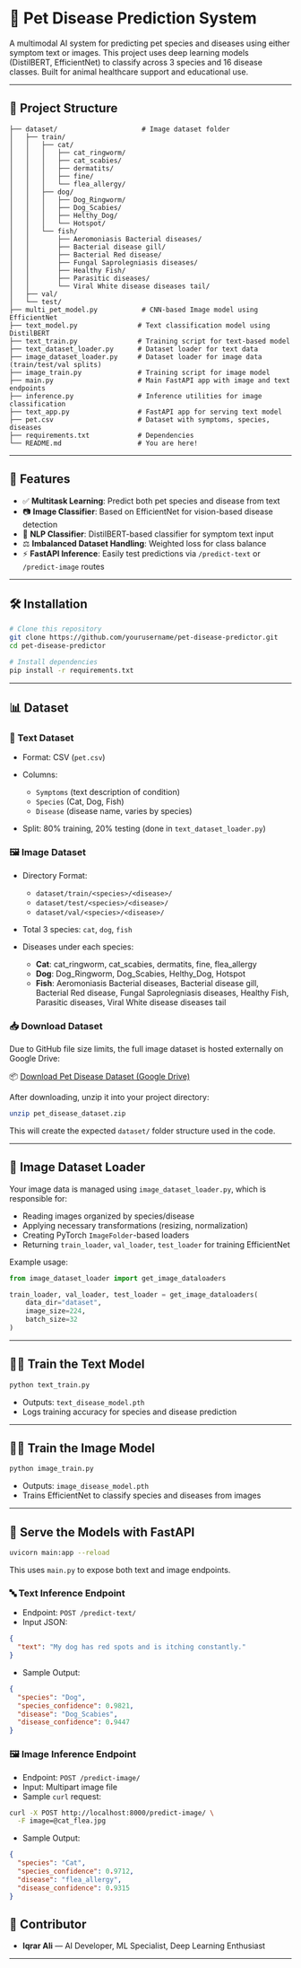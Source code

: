 # 🐾 Pet Disease Prediction System

A multimodal AI system for predicting pet species and diseases using either symptom text or images. This project uses deep learning models (DistilBERT, EfficientNet) to classify across 3 species and 16 disease classes. Built for animal healthcare support and educational use.

---

## 📂 Project Structure

```
├── dataset/                     # Image dataset folder
│   ├── train/
│   │   ├── cat/
│   │   │   ├── cat_ringworm/
│   │   │   ├── cat_scabies/
│   │   │   ├── dermatits/
│   │   │   ├── fine/
│   │   │   └── flea_allergy/
│   │   ├── dog/
│   │   │   ├── Dog_Ringworm/
│   │   │   ├── Dog_Scabies/
│   │   │   ├── Helthy_Dog/
│   │   │   └── Hotspot/
│   │   └── fish/
│   │       ├── Aeromoniasis Bacterial diseases/
│   │       ├── Bacterial disease gill/
│   │       ├── Bacterial Red disease/
│   │       ├── Fungal Saprolegniasis diseases/
│   │       ├── Healthy Fish/
│   │       ├── Parasitic diseases/
│   │       └── Viral White disease diseases tail/
│   ├── val/
│   └── test/
├── multi_pet_model.py           # CNN-based Image model using EfficientNet
├── text_model.py               # Text classification model using DistilBERT
├── text_train.py               # Training script for text-based model
├── text_dataset_loader.py      # Dataset loader for text data
├── image_dataset_loader.py     # Dataset loader for image data (train/test/val splits)
├── image_train.py              # Training script for image model
├── main.py                     # Main FastAPI app with image and text endpoints
├── inference.py                # Inference utilities for image classification
├── text_app.py                 # FastAPI app for serving text model
├── pet.csv                     # Dataset with symptoms, species, diseases
├── requirements.txt            # Dependencies
└── README.md                   # You are here!
```

---

## 🧐 Features

* ✅ **Multitask Learning**: Predict both pet species and disease from text
* 📷 **Image Classifier**: Based on EfficientNet for vision-based disease detection
* 🤖 **NLP Classifier**: DistilBERT-based classifier for symptom text input
* ⚖️ **Imbalanced Dataset Handling**: Weighted loss for class balance
* ⚡ **FastAPI Inference**: Easily test predictions via `/predict-text` or `/predict-image` routes

---

## 🛠️ Installation

```bash
# Clone this repository
git clone https://github.com/yourusername/pet-disease-predictor.git
cd pet-disease-predictor

# Install dependencies
pip install -r requirements.txt
```

---

## 📊 Dataset

### 📝 Text Dataset

* Format: CSV (`pet.csv`)
* Columns:

  * `Symptoms` (text description of condition)
  * `Species` (Cat, Dog, Fish)
  * `Disease` (disease name, varies by species)
* Split: 80% training, 20% testing (done in `text_dataset_loader.py`)

### 🖼️ Image Dataset

* Directory Format:

  * `dataset/train/<species>/<disease>/`
  * `dataset/test/<species>/<disease>/`
  * `dataset/val/<species>/<disease>/`
* Total 3 species: `cat`, `dog`, `fish`
* Diseases under each species:

  * **Cat**: cat\_ringworm, cat\_scabies, dermatits, fine, flea\_allergy
  * **Dog**: Dog\_Ringworm, Dog\_Scabies, Helthy\_Dog, Hotspot
  * **Fish**: Aeromoniasis Bacterial diseases, Bacterial disease gill, Bacterial Red disease, Fungal Saprolegniasis diseases, Healthy Fish, Parasitic diseases, Viral White disease diseases tail

### 📥 Download Dataset

Due to GitHub file size limits, the full image dataset is hosted externally on Google Drive:

📦 [Download Pet Disease Dataset (Google Drive)](https://drive.google.com/file/d/1jc3LVbpU5DtKeNYZGjE-Xu2tN32--JIq/view?usp=sharing)

After downloading, unzip it into your project directory:

```bash
unzip pet_disease_dataset.zip
```

This will create the expected `dataset/` folder structure used in the code.

---

## 🧠 Image Dataset Loader

Your image data is managed using `image_dataset_loader.py`, which is responsible for:

* Reading images organized by species/disease
* Applying necessary transformations (resizing, normalization)
* Creating PyTorch `ImageFolder`-based loaders
* Returning `train_loader`, `val_loader`, `test_loader` for training EfficientNet

Example usage:

```python
from image_dataset_loader import get_image_dataloaders

train_loader, val_loader, test_loader = get_image_dataloaders(
    data_dir="dataset",
    image_size=224,
    batch_size=32
)
```

---

## 🏋️‍♀️ Train the Text Model

```bash
python text_train.py
```

* Outputs: `text_disease_model.pth`
* Logs training accuracy for species and disease prediction

---

## 🏋️‍♂️ Train the Image Model

```bash
python image_train.py
```

* Outputs: `image_disease_model.pth`
* Trains EfficientNet to classify species and diseases from images

---

## 🚀 Serve the Models with FastAPI

```bash
uvicorn main:app --reload
```

This uses `main.py` to expose both text and image endpoints.

### 🔤 Text Inference Endpoint

* Endpoint: `POST /predict-text/`
* Input JSON:

```json
{
  "text": "My dog has red spots and is itching constantly."
}
```

* Sample Output:

```json
{
  "species": "Dog",
  "species_confidence": 0.9821,
  "disease": "Dog_Scabies",
  "disease_confidence": 0.9447
}
```

### 🖼️ Image Inference Endpoint

* Endpoint: `POST /predict-image/`
* Input: Multipart image file
* Sample `curl` request:

```bash
curl -X POST http://localhost:8000/predict-image/ \
  -F image=@cat_flea.jpg
```

* Sample Output:

```json
{
  "species": "Cat",
  "species_confidence": 0.9712,
  "disease": "flea_allergy",
  "disease_confidence": 0.9315
}
```


## 🤝 Contributor

* **Iqrar Ali** — AI Developer, ML Specialist, Deep Learning Enthusiast

---
